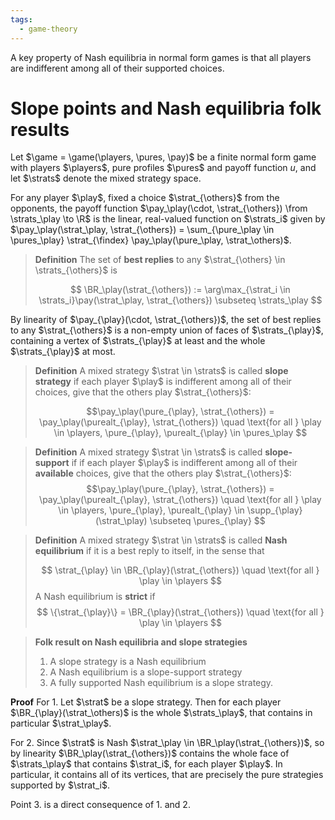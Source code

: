 ```yaml
---
tags:
  - game-theory
---
```


A key property of Nash equilibria in normal form games is that all players are indifferent among all of their supported choices.
# Slope points and Nash equilibria folk results

$$
\newcommand{\game}{\Gamma}
\newcommand{\players}{\mathcal{N}}
\newcommand{\play}{i}
\newcommand{\pures}{\mathcal{A}}
\newcommand{\pure}{\alpha}
\newcommand{\purealt}{\beta}
\newcommand{\pay}{u}
\newcommand{\others}{-i}
\newcommand{\strat}{x}
\newcommand{\strats}{\mathcal{X}}
\newcommand{\from}{:}
\newcommand{\R}{\mathbb{R}}
\newcommand{\findex}{\play \pure_{\play}}
\newcommand{\supp}{\text{supp}}
\newcommand{\BR}{\text{BR}}
$$
Let $\game = \game(\players, \pures, \pay)$ be a finite normal form game with players $\players$, pure profiles $\pures$ and payoff function $u$, and let $\strats$ denote the mixed strategy space.

For any player $\play$, fixed a choice $\strat_{\others}$ from the opponents, the payoff function $\pay_\play(\cdot, \strat_{\others}) \from \strats_\play \to \R$ is the linear, real-valued function on $\strats_i$ given by $\pay_\play(\strat_\play, \strat_{\others}) = \sum_{\pure_\play \in \pures_\play} \strat_{\findex} \pay_\play(\pure_\play, \strat_\others)$. 

> **Definition**
> The set of **best replies** to any $\strat_{\others} \in \strats_{\others}$ is 
> 
> $$ \BR_\play(\strat_{\others}) := \arg\max_{\strat_i \in \strats_i}\pay(\strat_\play, \strat_{\others}) \subseteq \strats_\play $$

By linearity of $\pay_{\play}(\cdot, \strat_{\others})$, the set of best replies to any $\strat_{\others}$ is a non-empty union of faces of $\strats_{\play}$, containing a vertex of $\strats_{\play}$ at least and the whole $\strats_{\play}$ at most.

> **Definition**
> A mixed strategy $\strat \in \strats$ is called **slope strategy** if each player $\play$ is indifferent among all of their choices, give that the others play $\strat_{\others}$:
> 
> $$\pay_\play(\pure_{\play}, \strat_{\others}) = \pay_\play(\purealt_{\play}, \strat_{\others}) \quad \text{for all } \play \in \players, \pure_{\play}, \purealt_{\play} \in \pures_\play $$

> **Definition**
> A mixed strategy $\strat \in \strats$ is called **slope-support** if if each player $\play$ is indifferent among all of their **available** choices, give that the others play $\strat_{\others}$:
> $$\pay_\play(\pure_{\play}, \strat_{\others}) = \pay_\play(\purealt_{\play}, \strat_{\others}) \quad \text{for all } \play \in \players, \pure_{\play}, \purealt_{\play} \in \supp_{\play}(\strat_\play) \subseteq \pures_{\play} $$

> **Definition**
> A mixed strategy $\strat \in \strats$ is called **Nash equilibrium** if it is a best reply to itself, in the sense that
> 
> $$ \strat_{\play} \in \BR_{\play}(\strat_{\others}) \quad \text{for all } \play \in \players $$
> A Nash equilibrium is **strict** if
>  $$ \{\strat_{\play}\} = \BR_{\play}(\strat_{\others}) \quad \text{for all } \play \in \players $$

> **Folk result on Nash equilibria and slope strategies**
> 1. A slope strategy is a Nash equilibrium
> 2. A Nash equilibrium is a slope-support strategy
> 3. A fully supported Nash equilibrium is a slope strategy.


**Proof**
For 1. Let $\strat$ be a slope strategy. Then for each player $\BR_{\play}(\strat_\others)$ is the whole $\strats_\play$, that contains in particular $\strat_\play$.

For 2. Since $\strat$ is Nash $\strat_\play \in \BR_\play(\strat_{\others})$, so by linearity $\BR_\play(\strat_{\others})$ contains the whole face of $\strats_\play$ that contains $\strat_i$,  for each player $\play$. In particular, it contains all of its vertices, that are precisely the pure strategies supported by $\strat_i$.

Point 3. is a direct consequence of 1. and 2. 